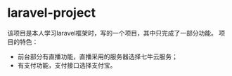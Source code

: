 # laravel-project
该项目是本人学习laravel框架时，写的一个项目，其中只完成了一部分功能。
项目的特色：
- 前台部分有直播功能，直播采用的服务器选择七牛云服务；
- 有支付功能，支付接口选择支付宝。
